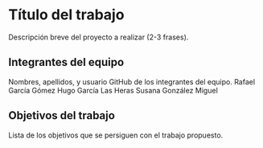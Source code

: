 # Título del trabajo

Descripción breve del proyecto a realizar (2-3 frases).

## Integrantes del equipo

Nombres, apellidos, y usuario GitHub de los integrantes del equipo.
Rafael García Gómez
Hugo García Las Heras
Susana González Miguel
## Objetivos del trabajo

Lista de los objetivos que se persiguen con el trabajo propuesto.
